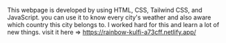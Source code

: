 This webpage is developed by using HTML, CSS, Tailwind CSS, and JavaScript. you can use it to know every city's weather and also aware which country this city belongs to.
I worked hard for this and learn a lot of new things.
visit it here => https://rainbow-kulfi-a73cff.netlify.app/
